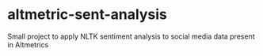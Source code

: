 # altmetric-sent-analysis

Small project to apply NLTK sentiment analysis to social media data present in Altmetrics
